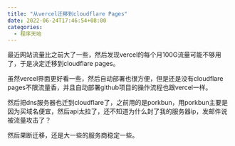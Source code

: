 ```yaml
---
title: "从vercel迁移到cloudflare Pages"
date: 2022-06-24T17:46:54+08:00
categories:
  - 程序天地
---
```

最近网站流量比之前大了一些，然后发现vercel的每个月100G流量可能不够用了，于是决定迁移到cloudflare pages。

虽然vercel界面更好看一些，然后自动部署也很方便，但是还是没有cloudflare pages不限流量香，并且自动部署github项目的操作流程也跟vercel一样。

然后把dns服务器也迁到cloudflare了，之前用的是porkbun，用porkbun主要是因为买域名便宜，然后api太拉了，还不知道为什么封了我的服务器ip，发邮件说被流量攻击了？

然后果断迁移，还是大一些的服务商稳定一些。
